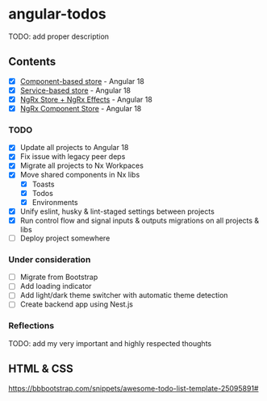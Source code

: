 # angular-todos

TODO: add proper description

## Contents

- [x] [Component-based store](/apps/todos-component-based/) - Angular 18
- [x] [Service-based store](/apps/todos-service-based/) - Angular 18
- [x] [NgRx Store + NgRx Effects](/apps/todos-ngrx-store/) - Angular 18
- [x] [NgRx Component Store](/apps/todos-ngrx-component-store/) - Angular 18

### TODO

- [x] Update all projects to Angular 18
- [x] Fix issue with legacy peer deps
- [x] Migrate all projects to Nx Workpaces
- [x] Move shared components in Nx libs
  - [x] Toasts
  - [x] Todos
  - [x] Environments
- [x] Unify eslint, husky & lint-staged settings between projects
- [x] Run control flow and signal inputs & outputs migrations on all projects & libs
- [ ] Deploy project somewhere

### Under consideration

- [ ] Migrate from Bootstrap
- [ ] Add loading indicator
- [ ] Add light/dark theme switcher with automatic theme detection
- [ ] Create backend app using Nest.js

### Reflections

TODO: add my very important and highly respected thoughts

## HTML & CSS

https://bbbootstrap.com/snippets/awesome-todo-list-template-25095891#
